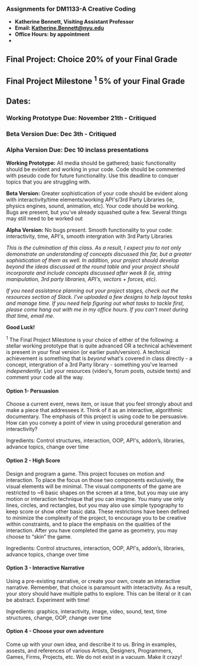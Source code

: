 ### Assignments for DM1133-A Creative Coding

* **Katherine Bennett, Visiting Assistant Professor**
* **Email: Katherine.Bennett@nyu.edu** 
* **Office Hours: by appointment** 
*

## Final Project: Choice   20% of your Final Grade
## Final Project Milestone <sup>1</sup>   5%  of your Final Grade

## Dates: 

### Working Prototype Due: November 21th - Critiqued
### Beta Version Due: Dec 3th - Critiqued
### Alpha Version Due: Dec 10 inclass presentations

**Working Prototype:** All media should be gathered; basic functionality should be evident and working in your code. Code should be commented with pseudo code for future functionality. Use this deadline to conquer topics that you are struggling with.

**Beta Version:** Greater sophistication of your code should be evident along with interactivity/time elements/working API's/3rd Party Libraries (ie, physics engines, sound, animation, etc). Your code should be working. Bugs are present, but you've already squashed quite a few. Several things may still need to be worked out

**Alpha Version:** No bugs present. Smooth functionality to your code: interactivity, time, API's, smooth intergration with 3rd Party Libraries





_This is the culmination of this class. As a result, I expect you to not only demonstrate an understanding of concepts discussed this far, but a greater sophistication of them as well. In addition, your project should develop beyond the ideas discussed at the round table and your project should incorporate and include concepts discussed after week 8 (ie, string manipulation, 3rd party libraries, API's, vectors + forces, etc)._

_If you need assistance planning out your project stages, check out the resources section of Slack. I've uploaded a few designs to help layout tasks and manage time. If you need help figuring out what tasks to tackle first, please come hang out with me in my office hours. If you can't meet during that time, email me._

**Good Luck!**



<sup>1</sup> The Final Project Milestone is your choice of either of the following: a stellar working prototype that is quite advanced OR a technical achievement is present in your final version (or earlier push/version). A technical achievement is something that is _beyond_ what's covered in class directly - a concept, intergration of a 3rd Party library - something you've learned _independently_. List your resources (video's, forum posts, outside texts) and comment your code all the way.



#### Option 1- Persuasion
Choose a current event, news item, or issue that you feel strongly about and make a piece that addressees it.  Think of it as an interactive, algorithmic documentary.   The emphasis of this project is using code to be persuasive.  How can you convey a point of view in using procedural generation and interactivity?

Ingredients: Control structures, interaction, OOP, API's, addon’s, libraries, advance topics, change over time


#### Option 2 - High Score
Design and program a game. This project focuses on motion and interaction. To place the focus on those two components exclusively, the visual elements will be minimal. The visual components of the game are restricted to ~6 basic shapes on the screen at a time, but you may use any motion or interaction technique that you can imagine. You many use only lines, circles, and rectangles, but you may also use simple typography to keep score or show other basic data. These restrictions have been defined to minimize the complexity of the project, to encourage you to be creative within constraints, and to place the emphasis on the qualities of the interaction. After you have completed the game as geometry, you may choose to “skin” the game.

Ingredients: Control structures, interaction, OOP, API's, addon’s, libraries, advance topics, change over time


#### Option 3 - Interactive Narrative
Using a pre-existing narrative, or create your own, create an interactive narrative. Remember, that choice is paramount with interactivity. As a result, your story should have multiple paths to explore. This can be literal or it can be abstract. Experiment with time!

Ingredients: graphics, interactivity, image, video, sound, text, time structures, change, OOP, change over time


#### Option 4 - Choose your own adventure
Come up with your own idea, and describe it to us. Bring in examples, assests, and references of various Artists, Designers, Programmers, Games, Firms, Projects, etc. We do not exist in a vacuum. Make it crazy!
